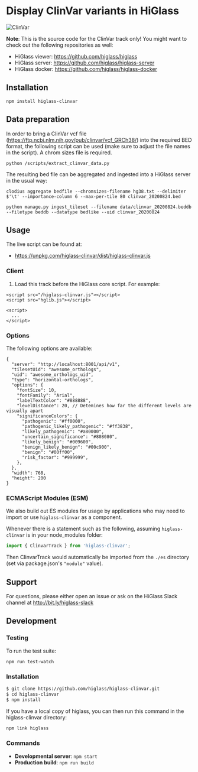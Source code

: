 
# Display ClinVar variants in HiGlass

![ClinVar](https://aveit.s3.amazonaws.com/higlass/static/higlass-clinvar-screenshot.png)


**Note**: This is the source code for the ClinVar track only! You might want to check out the following repositories as well:

- HiGlass viewer: https://github.com/higlass/higlass
- HiGlass server: https://github.com/higlass/higlass-server
- HiGlass docker: https://github.com/higlass/higlass-docker

## Installation
 
```
npm install higlass-clinvar
```

## Data preparation

In order to bring a ClinVar vcf file (https://ftp.ncbi.nlm.nih.gov/pub/clinvar/vcf_GRCh38/) into the required BED format, the following script can be used (make sure to adjust the file names in the script). A chrom sizes file is required.
```
python /scripts/extract_clinvar_data.py
```

The resulting bed file can be aggregated and ingested into a HiGlass server in the usual way:
```
clodius aggregate bedfile --chromsizes-filename hg38.txt --delimiter $'\t' --importance-column 6 --max-per-tile 80 clinvar_20200824.bed 

python manage.py ingest_tileset --filename data/clinvar_20200824.beddb --filetype beddb --datatype bedlike --uid clinvar_20200824

```

## Usage

The live script can be found at:

- https://unpkg.com/higlass-clinvar/dist/higlass-clinvar.js

### Client

1. Load this track before the HiGlass core script. For example:

```
<script src="/higlass-clinvar.js"></script>
<script src="hglib.js"></script>

<script>
  ...
</script>
```

### Options
The following options are available:
```
{
  "server": "http://localhost:8001/api/v1",
  "tilesetUid": "awesome_orthologs",
  "uid": "awesome_orthologs_uid",
  "type": "horizontal-orthologs",
  "options": {
    "fontSize": 10,
    "fontFamily": "Arial",
    "labelTextColor": "#888888",
    "levelDistance": 20, // Detemines how far the different levels are visually apart
    "significanceColors": {
      "pathogenic": "#ff0000",
      "pathogenic_likely_pathogenic": "#ff3838",
      "likely_pathogenic": "#a80000",
      "uncertain_significance": "#808080",
      "likely_benign": "#009600",
      "benign_likely_benign": "#00c900",
      "benign": "#00ff00",
      "risk_factor": "#999999",
    },
  },
  "width": 768,
  "height": 200
}
```

### ECMAScript Modules (ESM)

We also build out ES modules for usage by applications who may need to import or use `higlass-clinvar` as a component.

Whenever there is a statement such as the following, assuming `higlass-clinvar` is in your node_modules folder:
```javascript
import { ClinvarTrack } from 'higlass-clinvar';
```

Then ClinvarTrack would automatically be imported from the `./es` directory (set via package.json's `"module"` value). 

## Support

For questions, please either open an issue or ask on the HiGlass Slack channel at http://bit.ly/higlass-slack

## Development

### Testing

To run the test suite:

```
npm run test-watch
```

### Installation

```bash
$ git clone https://github.com/higlass/higlass-clinvar.git
$ cd higlass-clinvar
$ npm install
```
If you have a local copy of higlass, you can then run this command in the higlass-clinvar directory:

```bash
npm link higlass
```

### Commands

 - **Developmental server**: `npm start`
 - **Production build**: `npm run build`

